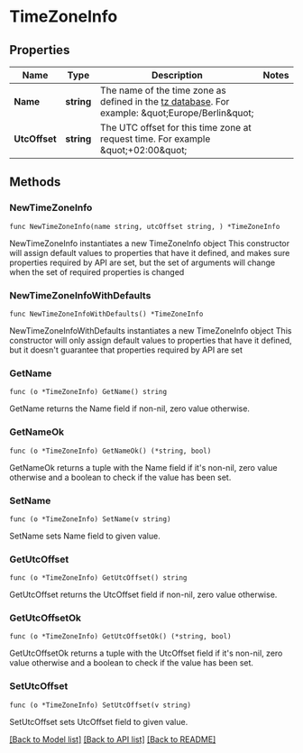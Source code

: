 # TimeZoneInfo

## Properties

Name | Type | Description | Notes
------------ | ------------- | ------------- | -------------
**Name** | **string** | The name of the time zone as defined in the [tz database](https://en.wikipedia.org/wiki/Tz_database). For example: \&quot;Europe/Berlin\&quot; | 
**UtcOffset** | **string** | The UTC offset for this time zone at request time. For example \&quot;+02:00\&quot; | 

## Methods

### NewTimeZoneInfo

`func NewTimeZoneInfo(name string, utcOffset string, ) *TimeZoneInfo`

NewTimeZoneInfo instantiates a new TimeZoneInfo object
This constructor will assign default values to properties that have it defined,
and makes sure properties required by API are set, but the set of arguments
will change when the set of required properties is changed

### NewTimeZoneInfoWithDefaults

`func NewTimeZoneInfoWithDefaults() *TimeZoneInfo`

NewTimeZoneInfoWithDefaults instantiates a new TimeZoneInfo object
This constructor will only assign default values to properties that have it defined,
but it doesn't guarantee that properties required by API are set

### GetName

`func (o *TimeZoneInfo) GetName() string`

GetName returns the Name field if non-nil, zero value otherwise.

### GetNameOk

`func (o *TimeZoneInfo) GetNameOk() (*string, bool)`

GetNameOk returns a tuple with the Name field if it's non-nil, zero value otherwise
and a boolean to check if the value has been set.

### SetName

`func (o *TimeZoneInfo) SetName(v string)`

SetName sets Name field to given value.


### GetUtcOffset

`func (o *TimeZoneInfo) GetUtcOffset() string`

GetUtcOffset returns the UtcOffset field if non-nil, zero value otherwise.

### GetUtcOffsetOk

`func (o *TimeZoneInfo) GetUtcOffsetOk() (*string, bool)`

GetUtcOffsetOk returns a tuple with the UtcOffset field if it's non-nil, zero value otherwise
and a boolean to check if the value has been set.

### SetUtcOffset

`func (o *TimeZoneInfo) SetUtcOffset(v string)`

SetUtcOffset sets UtcOffset field to given value.



[[Back to Model list]](../README.md#documentation-for-models) [[Back to API list]](../README.md#documentation-for-api-endpoints) [[Back to README]](../README.md)


